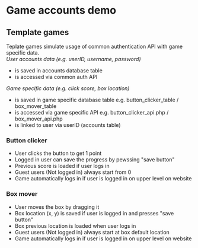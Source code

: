 # Game accounts demo

## Template games
Teplate games simulate usage of common authentication API with game specific data.  
*User accounts data (e.g. userID, username, password)*
 - is saved in accounts database table
 - is accessed via common auth API  

*Game specific data (e.g. click score, box location)*
  - is saved in game specific database table e.g. button_clicker_table / box_mover_table
  - is accessed via game specific API e.g. button_clicker_api.php / box_mover_api.php 
  - is linked to user via userID (accounts table)

### Button clicker
- User clicks the button to get 1 point
- Logged in user can save the progress by pewssing "save button"
- Previous score is loaded if user logs in
- Guest users (Not logged in) always start from 0
- Game automatically logs in if user is logged in on upper level on website

### Box mover
- User moves the box by dragging it
- Box location (x, y) is saved if user is logged in and presses "save button"
- Box previous location is loaded when user logs in
- Guest users (Not logged in) always start at box default location
- Game automatically logs in if user is logged in on upper level on website
